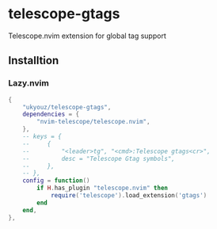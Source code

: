 # telescope-gtags
Telescope.nvim extension for global tag support

## Installtion

### Lazy.nvim

```lua
{
    "ukyouz/telescope-gtags",
    dependencies = {
        "nvim-telescope/telescope.nvim",
    },
    -- keys = {
    --     {
    --         "<leader>tg", "<cmd>:Telescope gtags<cr>",
    --         desc = "Telescope Gtag symbols",
    --     },
    -- },
    config = function()
        if H.has_plugin "telescope.nvim" then
            require('telescope').load_extension('gtags')
        end
    end,
},
```